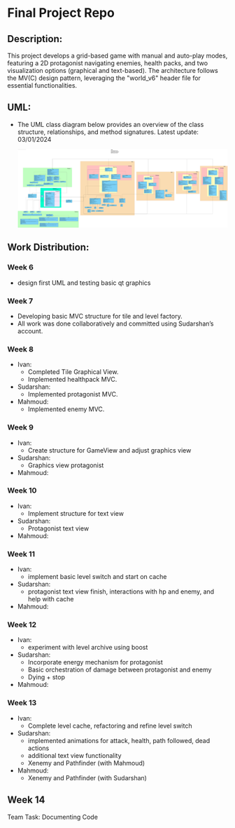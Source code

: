 # Final Project Repo

## Description:

This project develops a grid-based game with manual and auto-play modes, featuring a 2D protagonist navigating enemies, health packs, and two visualization options (graphical and text-based). The architecture follows the MV(C) design pattern, leveraging the "world_v6" header file for essential functionalities. 


## UML:
- The UML class diagram below provides an overview of the class structure, relationships, and method signatures. 
Latest update: 03/01/2024

    ![UML](uml_20240501.svg)

## Work Distribution:
### Week 6
- design first UML and testing basic qt graphics

### Week 7
- Developing basic MVC structure for tile and level factory.
- All work was done collaboratively and committed using Sudarshan’s account.

### Week 8
- Ivan:
  - Completed Tile Graphical View.
  - Implemented healthpack MVC.
- Sudarshan:
  - Implemented protagonist MVC.
- Mahmoud:
  - Implemented enemy MVC.

### Week 9
- Ivan: 
  - Create structure for GameView and adjust graphics view
- Sudarshan: 
  - Graphics view protagonist
- Mahmoud:

### Week 10
- Ivan: 
  - Implement structure for text view
- Sudarshan:
  - Protagonist text view
- Mahmoud:

### Week 11
- Ivan: 
  - implement basic level switch and start on cache
- Sudarshan: 
  - protagonist text view finish, interactions with hp and enemy, and help with cache
- Mahmoud: 

### Week 12
- Ivan: 
  - experiment with level archive using boost
- Sudarshan: 
  - Incorporate energy mechanism for protagonist
  - Basic orchestration of damage between protagonist and enemy
  - Dying + stop
- Mahmoud: 

### Week 13
- Ivan: 
  - Complete level cache, refactoring and refine level switch
- Sudarshan: 
  - implemented animations for attack, health, path followed, dead actions
  - additional text view functionality
  - Xenemy and Pathfinder (with Mahmoud)
- Mahmoud: 
  - Xenemy and Pathfinder (with Sudarshan)

## Week 14
Team Task: Documenting Code
